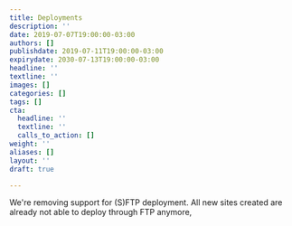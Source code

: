 ```yaml
---
title: Deployments
description: ''
date: 2019-07-07T19:00:00-03:00
authors: []
publishdate: 2019-07-11T19:00:00-03:00
expirydate: 2030-07-13T19:00:00-03:00
headline: ''
textline: ''
images: []
categories: []
tags: []
cta:
  headline: ''
  textline: ''
  calls_to_action: []
weight: ''
aliases: []
layout: ''
draft: true

---
```

We're removing support for (S)FTP deployment. All new sites created are already not able to deploy through FTP anymore, 